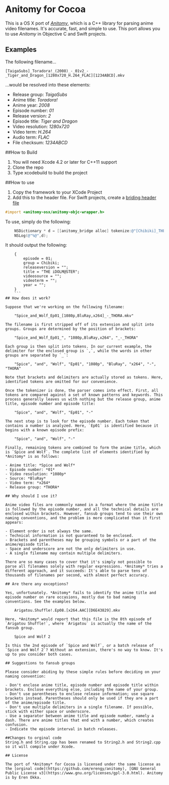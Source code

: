 # Anitomy for Cocoa

This is a OS X port of [*Anitomy*](https://github.com/erengy/anitomy), which is a C++ library for parsing anime video filenames. It's accurate, fast, and simple to use. This port allows you to use *Anitomy* in Objective C and Swift projects.

## Examples

The following filename...

    [TaigaSubs]_Toradora!_(2008)_-_01v2_-_Tiger_and_Dragon_[1280x720_H.264_FLAC][1234ABCD].mkv

...would be resolved into these elements:

- Release group: *TaigaSubs*
- Anime title: *Toradora!*
- Anime year: *2008*
- Episode number: *01*
- Release version: *2*
- Episode title: *Tiger and Dragon*
- Video resolution: *1280x720*
- Video term: *H.264*
- Audio term: *FLAC*
- File checksum: *1234ABCD*

##How to Build
1. You will need Xcode 4.2 or later for C++11 support
2. Clone the repo
3. Type xcodebuild to build the project

##How to use
1. Copy the framework to your XCode Project
2. Add this to the header file. For Swift projects, create a [briding header file](http://swiftalicio.us/2014/11/using-cocoapods-from-swift/)
```objective-c
#import <anitomy-osx/anitomy-objc-wrapper.h>
```

To use, simply do the following:
```objective-c
    NSDictionary * d = [[anitomy_bridge alloc] tokenize:@"[Chibiki]_THE_iDOLM@STER_-_01_[720p][C83E5732].mkv"];
    NSLog(@"%@",d);
```
It should output the following:
```
	{
	    episode = 01;
	    group = Chibiki;
	    releaseversion = "";
	    title = "THE iDOLM@STER";
	    videosource = "";
	    videoterm = "";
	    year = "";
	}
	```
## How does it work?

Suppose that we're working on the following filename:

    "Spice_and_Wolf_Ep01_[1080p,BluRay,x264]_-_THORA.mkv"

The filename is first stripped off of its extension and split into groups. Groups are determined by the position of brackets:

    "Spice_and_Wolf_Ep01_", "1080p,BluRay,x264", "_-_THORA"

Each group is then split into tokens. In our current example, the delimiter for the enclosed group is `,`, while the words in other groups are separated by `_`:

    "Spice", "and", "Wolf", "Ep01", "1080p", "BluRay", "x264", "-", "THORA"

Note that brackets and delimiters are actually stored as tokens. Here, identified tokens are omitted for our convenience.

Once the tokenizer is done, the parser comes into effect. First, all tokens are compared against a set of known patterns and keywords. This process generally leaves us with nothing but the release group, anime title, episode number and episode title:

    "Spice", "and", "Wolf", "Ep01", "-"

The next step is to look for the episode number. Each token that contains a number is analyzed. Here, `Ep01` is identified because it begins with a known episode prefix:

    "Spice", "and", "Wolf", "-"

Finally, remaining tokens are combined to form the anime title, which is `Spice and Wolf`. The complete list of elements identified by *Anitomy* is as follows:

- Anime title: *Spice and Wolf*
- Episode number: *01*
- Video resolution: *1080p*
- Source: *BluRay*
- Video term: *x264*
- Release group: *THORA*

## Why should I use it?

Anime video files are commonly named in a format where the anime title is followed by the episode number, and all the technical details are enclosed within brackets. However, fansub groups tend to use their own naming conventions, and the problem is more complicated than it first appears:

- Element order is not always the same.
- Technical information is not guaranteed to be enclosed.
- Brackets and parentheses may be grouping symbols or a part of the anime/episode title.
- Space and underscore are not the only delimiters in use.
- A single filename may contain multiple delimiters.

There are so many cases to cover that it's simply not possible to parse all filenames solely with regular expressions. *Anitomy* tries a different approach, and it succeeds: It's able to parse tens of thousands of filenames per second, with almost perfect accuracy.

## Are there any exceptions?

Yes, unfortunately. *Anitomy* fails to identify the anime title and episode number on rare occasions, mostly due to bad naming conventions. See the examples below.

    Arigatou.Shuffle!.Ep08.[x264.AAC][D6E43829].mkv

Here, *Anitomy* would report that this file is the 8th episode of `Arigatou Shuffle!`, where `Arigatou` is actually the name of the fansub group.

    Spice and Wolf 2

Is this the 2nd episode of `Spice and Wolf`, or a batch release of `Spice and Wolf 2`? Without an extension, there's no way to know. It's up to you consider both cases.

## Suggestions to fansub groups

Please consider abiding by these simple rules before deciding on your naming convention:

- Don't enclose anime title, episode number and episode title within brackets. Enclose everything else, including the name of your group.
- Don't use parentheses to enclose release information; use square brackets instead. Parentheses should only be used if they are a part of the anime/episode title.
- Don't use multiple delimiters in a single filename. If possible, stick with either space or underscore.
- Use a separator between anime title and episode number, namely a dash. There are anime titles that end with a number, which creates confusion.
- Indicate the episode interval in batch releases.

##Changes to orginal code
String.h and String.cpp has been renamed to String2.h and String2.cpp so it will compile under Xcode.

## License

The port of *Anitomy* for Cocoa is licensed under the same license as the [orginal code](https://github.com/erengy/anitomy), [GNU General Public License v3](https://www.gnu.org/licenses/gpl-3.0.html). Anitomy is by Eren Okka.
